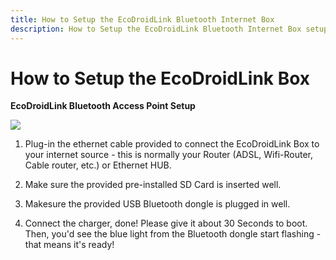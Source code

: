 ```yaml
---
title: How to Setup the EcoDroidLink Bluetooth Internet Box
description: How to Setup the EcoDroidLink Bluetooth Internet Box setup instructions.
---
```



How to Setup the EcoDroidLink Box
=================================

**EcoDroidLink Bluetooth Access Point Setup**

![](../ecodroidlink_photo.jpg)

1. Plug-in the ethernet cable provided to connect the EcoDroidLink Box to your internet source - this is normally your Router (ADSL, Wifi-Router, Cable router, etc.) or Ethernet HUB.

2. Make sure the provided pre-installed SD Card is inserted well.

3. Makesure the provided USB Bluetooth dongle is plugged in well.

4. Connect the charger, done! Please give it about 30 Seconds to boot. Then, you'd see the blue light from the Bluetooth dongle start flashing - that means it's ready!

